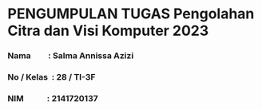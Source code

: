 # **PENGUMPULAN TUGAS Pengolahan Citra dan Visi Komputer 2023**

### **Nama &nbsp;&nbsp;&nbsp;&nbsp;&nbsp;&nbsp;&nbsp; : Salma Annissa Azizi**
### **No / Kelas &nbsp;: 28 / TI-3F**
### **NIM &nbsp;&nbsp;&nbsp;&nbsp;&nbsp;&nbsp;&nbsp;&nbsp;&nbsp;&nbsp;&nbsp;: 2141720137**
